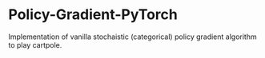 # Policy-Gradient-PyTorch
Implementation of vanilla stochaistic (categorical) policy gradient algorithm to play cartpole. 
